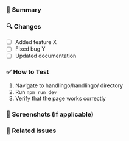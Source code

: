 ### 📌 Summary  
<!-- Briefly describe the changes introduced in this PR -->

### 🔍 Changes  
- [ ] Added feature X  
- [ ] Fixed bug Y  
- [ ] Updated documentation  

### ✅ How to Test  
1. Navigate to handlingo/handlingo/ directory 
2. Run `npm run dev`  
3. Verify that the page works correctly  

### 📸 Screenshots (if applicable)  

### 🔗 Related Issues  
<!-- Link to any related issues -->